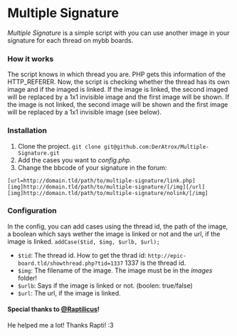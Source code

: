 Multiple Signature
==================

*Multiple Signature* is a simple script with you can use another image in your signature for each thread on mybb boards.

### How it works ###
The script knows in which thread you are. PHP gets this information of the HTTP_REFERER. Now, the script is checking whether the thread has its own image and if the imaged is linked. If the image is linked, the second imaged will be replaced by a 1x1 invisible image and the first image will be shown. If the image is not linked, the second image will be shown and the first image will be replaced by a 1x1 invisible image (see below). 

### Installation ###
1. Clone the project. `git clone git@github.com:DerAtrox/Multiple-Signature.git`
2. Add the cases you want to *config.php*.
3. Change the bbcode of your signature in the forum: 

```
[url=http://domain.tld/path/to/multiple-signature/link.php]
[img]http://domain.tld/path/to/multiple-signature/[/img][/url]
[img]http://domain.tld/path/to/multiple-signature/nolink/[/img]
```

### Configuration ###
In the config, you can add cases using the thread id, the path of the image, a boolean which says wether the image is linked or not and the url, if the image is linked.
`addCase($tid, $img, $urlb, $url);`
* `$tid`: The thread id. How to get the thrad id: `http://epic-board.tld/showthread.php?tid=1337` 1337 is the thread id.
* `$img`: The filename of the image. The image must be in the *images* folder!
* `$urlb`: Says if the image is linked or not. (boolen: true/false)
* `$url`: The url, if the image is linked.

#### Special thanks to [@Raptilicus](https://twitter.com/raptilicus)! ####
He helped me a lot! Thanks Rapti! :3 
